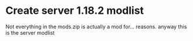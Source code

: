 # Create server 1.18.2 modlist
Not everything in the mods.zip is actually a mod for... reasons.
anyway this is the server modlist

